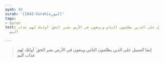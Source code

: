```yaml
---
ayah: 42
surah: '[[042-Surah|سورة]]'
tags:
- quran
text: إنما السبيل على الذين يظلمون الناس ويبغون في الأرض بغير الحق ۚ أولئك لهم عذاب
  أليم

---
```

> إنما السبيل على الذين يظلمون الناس ويبغون في الأرض بغير الحق ۚ أولئك لهم عذاب أليم
